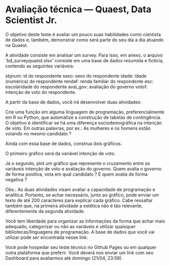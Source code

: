 # Avaliação técnica — Quaest, Data Scientist Jr. 

O objetivo deste teste é avaliar um pouco suas habilidades como cientista de dados e, também, demonstrar como será parte do seu dia a dia atuando na Quaest.  

A atividade consiste em analisar um survey. Para isso, em anexo, o arquivo 'bd_surveyquaest.xlsx' consiste em uma base de dados resumida e fictícia, contendo as seguintes variáveis: 

sbjnum: id do respondente
sexo: sexo do respondente
idade: idade (numérica) do respondente
rendaf: renda familiar do respondente
esc: escolaridade do respondente
aval_gov: avaliação do governo
voto1: intenção de voto do respondente.

A partir da base de dados, você irá desenvolver duas atividades: 

Crie uma função em alguma linguagem de programação, preferencialmente em R ou Python,  que automatize a construção de tabelas de contingência. O objetivo é identificar se há uma diferença sociodemográfica na intenção de voto. Em outras palavras, por ex.: As mulheres e os homens estão votando no mesmo candidato ? 

Ainda com essa base de dados, construa dois gráficos. 

O primeiro gráfico será da variável intenção de voto.

Já o segundo, plot um gráfico que represente o cruzamento entre as variáveis intenção de voto e avaliação do governo. Quem avalia o governo de forma positiva, vota em qual candidato ? E quem avalia de forma negativa ?

Obs.: As duas atividades visam avaliar a capacidade de programação e analítica. Portanto, se achar necessário, junto ao gráfico, pode enviar um texto de até 200 caracteres para explicar cada gráfico. Cabe ressaltar também que, na primeira atividade a estética não é tão relevante, diferentemente da segunda atividade.

Você tem liberdade para organizar as informações da forma que achar mais adequado, categorizar ou não as variáveis e utilizar quaisquer bibliotecas/linguagens de programação. 
A base de dados que você vai utilizar pode ser encontrada nesse link: 
 
Você pode hospedar seu teste técnico no Github Pages ou em qualquer outra plataforma que preferir. Você deverá nos enviar um link com seu Dashboard para avaliarmos até domingo (21/04, 23:59).

